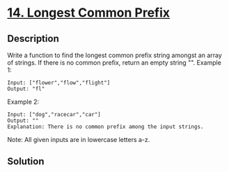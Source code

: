 # [14. Longest Common Prefix](https://leetcode.com/problems/longest-common-prefix)

## Description

Write a function to find the longest common prefix string amongst an array of strings.
If there is no common prefix, return an empty string "".
Example 1:
```
Input: ["flower","flow","flight"]
Output: "fl"
```
Example 2:
```
Input: ["dog","racecar","car"]
Output: ""
Explanation: There is no common prefix among the input strings.
```
Note:
All given inputs are in lowercase letters a-z.
## Solution

